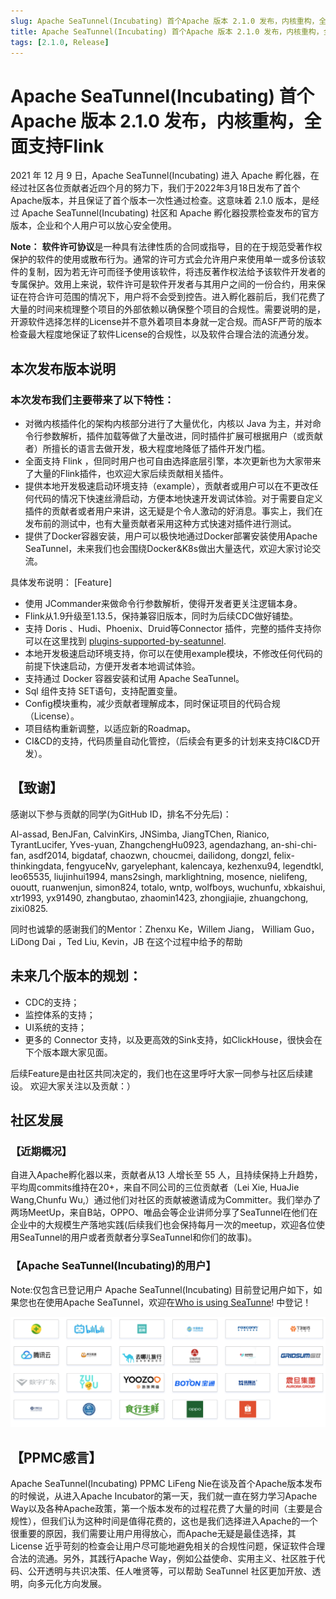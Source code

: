 ```yaml
---
slug: Apache SeaTunnel(Incubating) 首个Apache 版本 2.1.0 发布，内核重构，全面支持Flink
title: Apache SeaTunnel(Incubating) 首个Apache 版本 2.1.0 发布，内核重构，全面支持Flink
tags: [2.1.0, Release]
---
```

# Apache SeaTunnel(Incubating) 首个Apache 版本 2.1.0 发布，内核重构，全面支持Flink
 
2021 年 12 月 9 日，Apache SeaTunnel(Incubating) 进入 Apache 孵化器，在经过社区各位贡献者近四个月的努力下，我们于2022年3月18日发布了首个Apache版本，并且保证了首个版本一次性通过检查。这意味着 2.1.0 版本，是经过 Apache SeaTunnel(Incubating) 社区和 Apache 孵化器投票检查发布的官方版本，企业和个人用户可以放心安全使用。

**Note：** **软件许可协议**是一种具有法律性质的合同或指导，目的在于规范受著作权保护的软件的使用或散布行为。通常的许可方式会允许用户来使用单一或多份该软件的复制，因为若无许可而径予使用该软件，将违反著作权法给予该软件开发者的专属保护。效用上来说，软件许可是软件开发者与其用户之间的一份合约，用来保证在符合许可范围的情况下，用户将不会受到控告。进入孵化器前后，我们花费了大量的时间来梳理整个项目的外部依赖以确保整个项目的合规性。需要说明的是，开源软件选择怎样的License并不意外着项目本身就一定合规。而ASF严苛的版本检查最大程度地保证了软件License的合规性，以及软件合理合法的流通分发。
## 本次发布版本说明
### 本次发布我们主要带来了以下特性：
* 对微内核插件化的架构内核部分进行了大量优化，内核以 Java 为主，并对命令行参数解析，插件加载等做了大量改进，同时插件扩展可根据用户（或贡献者）所擅长的语言去做开发，极大程度地降低了插件开发门槛。
* 全面支持 Flink ，但同时用户也可自由选择底层引擎，本次更新也为大家带来了大量的Flink插件，也欢迎大家后续贡献相关插件。
* 提供本地开发极速启动环境支持（example），贡献者或用户可以在不更改任何代码的情况下快速丝滑启动，方便本地快速开发调试体验。对于需要自定义插件的贡献者或者用户来讲，这无疑是个令人激动的好消息。事实上，我们在发布前的测试中，也有大量贡献者采用这种方式快速对插件进行测试。
* 提供了Docker容器安装，用户可以极快地通过Docker部署安装使用Apache SeaTunnel，未来我们也会围绕Docker&K8s做出大量迭代，欢迎大家讨论交流。
 
 
具体发布说明：
[Feature]
* 使用 JCommander来做命令行参数解析，使得开发者更关注逻辑本身。
* Flink从1.9升级至1.13.5，保持兼容旧版本，同时为后续CDC做好铺垫。
* 支持 Doris 、Hudi、Phoenix、Druid等Connector 插件，完整的插件支持你可以在这里找到  [plugins-supported-by-seatunnel]([https://github.com/apache/incubator-seatunnel#plugins-supported-by-seatunnel](https://github.com/apache/incubator-seatunnel#plugins-supported-by-seatunnel)).
* 本地开发极速启动环境支持，你可以在使用example模块，不修改任何代码的前提下快速启动，方便开发者本地调试体验。
* 支持通过 Docker 容器安装和试用 Apache SeaTunnel。
* Sql 组件支持 SET语句，支持配置变量。
* Config模块重构，减少贡献者理解成本，同时保证项目的代码合规（License）。
* 项目结构重新调整，以适应新的Roadmap。
* CI&CD的支持，代码质量自动化管控，（后续会有更多的计划来支持CI&CD开发）。
 
## 【致谢】
感谢以下参与贡献的同学(为GitHub ID，排名不分先后)：
 
Al-assad, BenJFan, CalvinKirs, JNSimba, JiangTChen, Rianico, TyrantLucifer, Yves-yuan, ZhangchengHu0923, agendazhang, an-shi-chi-fan, asdf2014, bigdataf, chaozwn, choucmei, dailidong, dongzl, felix-thinkingdata, fengyuceNv, garyelephant, kalencaya, kezhenxu94, legendtkl, leo65535, liujinhui1994, mans2singh, marklightning, mosence, nielifeng, ououtt, ruanwenjun, simon824, totalo, wntp, wolfboys, wuchunfu, xbkaishui, xtr1993, yx91490, zhangbutao, zhaomin1423, zhongjiajie, zhuangchong, zixi0825.
 
同时也诚挚的感谢我们的Mentor：Zhenxu Ke，Willem Jiang， William Guo，LiDong Dai ，Ted Liu, Kevin，JB 在这个过程中给予的帮助
## 未来几个版本的规划：
* CDC的支持；
* 监控体系的支持；
* UI系统的支持；
* 更多的 Connector 支持，以及更高效的Sink支持，如ClickHouse，很快会在下个版本跟大家见面。
 
后续Feature是由社区共同决定的，我们也在这里呼吁大家一同参与社区后续建设。
欢迎大家关注以及贡献：）
 
## 社区发展
### 【近期概况】
自进入Apache孵化器以来，贡献者从13 人增长至 55 人，且持续保持上升趋势，平均周commits维持在20+，来自不同公司的三位贡献者（Lei Xie, HuaJie Wang,Chunfu Wu,）通过他们对社区的贡献被邀请成为Committer。我们举办了两场MeetUp，来自B站，OPPO、唯品会等企业讲师分享了SeaTunnel在他们在企业中的大规模生产落地实践(后续我们也会保持每月一次的meetup，欢迎各位使用SeaTunnel的用户或者贡献者分享SeaTunnel和你们的故事)。
### 【Apache SeaTunnel(Incubating)的用户】
Note:仅包含已登记用户
Apache SeaTunnel(Incubating) 目前登记用户如下，如果您也在使用Apache SeaTunnel，欢迎在[Who is using SeaTunne](https://github.com/apache/incubator-seatunnel/issues/686)! 中登记！
 <div align="center">

<img src="/static/image/20220321/1.png"/>

</div>

 
## 【PPMC感言】
Apache SeaTunnel(Incubating) PPMC LiFeng Nie在谈及首个Apache版本发布的时候说，从进入Apache Incubator的第一天，我们就一直在努力学习Apache Way以及各种Apache政策，第一个版本发布的过程花费了大量的时间（主要是合规性），但我们认为这种时间是值得花费的，这也是我们选择进入Apache的一个很重要的原因，我们需要让用户用得放心，而Apache无疑是最佳选择，其 License 近乎苛刻的检查会让用户尽可能地避免相关的合规性问题，保证软件合理合法的流通。另外，其践行Apache Way，例如公益使命、实用主义、社区胜于代码、公开透明与共识决策、任人唯贤等，可以帮助 SeaTunnel 社区更加开放、透明，向多元化方向发展。
 